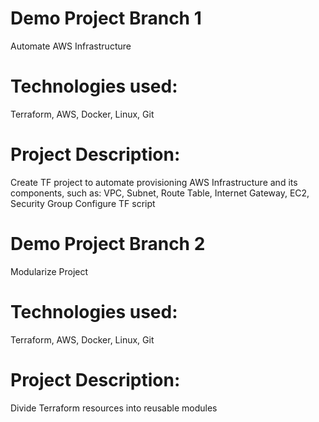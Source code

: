 # Demo Project Branch 1
Automate AWS Infrastructure

# Technologies used:
Terraform, AWS, Docker, Linux, Git

# Project Description:
Create TF project to automate provisioning AWS Infrastructure
and its components, such as: VPC, Subnet, Route Table, Internet
Gateway, EC2, Security Group
Configure TF script 


# Demo Project Branch 2
Modularize Project

# Technologies used:
Terraform, AWS, Docker, Linux, Git
# Project Description:
Divide Terraform resources into reusable modules
